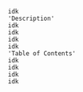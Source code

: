 
       idk
       'Description'
       idk
       idk
       idk
       idk
       'Table of Contents'
       idk
       idk
       idk
       idk
   